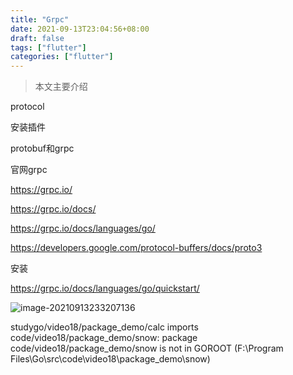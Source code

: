 ```yaml
---
title: "Grpc"
date: 2021-09-13T23:04:56+08:00
draft: false
tags: ["flutter"]
categories: ["flutter"]
---
```


> 本文主要介绍

<!--more-->

protocol



安装插件

protobuf和grpc



官网grpc

https://grpc.io/

https://grpc.io/docs/

https://grpc.io/docs/languages/go/

https://developers.google.com/protocol-buffers/docs/proto3



安装

https://grpc.io/docs/languages/go/quickstart/

![image-20210913233207136](https://luckly007.oss-cn-beijing.aliyuncs.com/img/image-20210913233207136.png)





studygo/video18/package_demo/calc imports
        code/video18/package_demo/snow: package code/video18/package_demo/snow is not in GOROOT (F:\Program Files\Go\src\code\video18\package_demo\snow)